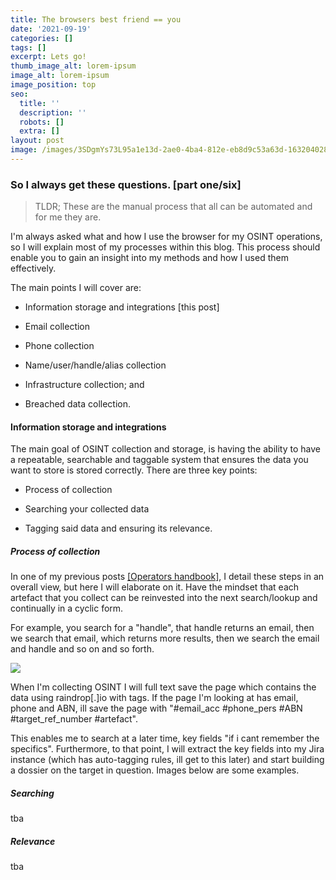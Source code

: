 ```yaml
---
title: The browsers best friend == you
date: '2021-09-19'
categories: []
tags: []
excerpt: Lets go!
thumb_image_alt: lorem-ipsum
image_alt: lorem-ipsum
image_position: top
seo:
  title: ''
  description: ''
  robots: []
  extra: []
layout: post
image: /images/3SDgmYs73L95a1e13d-2ae0-4ba4-812e-eb8d9c53a63d-1632040289.png
---
```

### So I always get these questions. \[part one/six]

> TLDR; These are the manual process that all can be automated and for me they are.

I'm always asked what and how I use the browser for my OSINT operations, so I will explain most of my processes within this blog. This process should enable you to gain an insight into my methods and how I used them effectively.

The main points I will cover are:

*   Information storage and integrations \[this post]

*   Email collection

*   Phone collection

*   Name/user/handle/alias collection

*   Infrastructure collection; and

*   Breached data collection.

#### Information storage and integrations

The main goal of OSINT collection and storage, is having the ability to have a repeatable, searchable and taggable system that ensures the data you want to store is stored correctly.  There are three key points:

*   Process of collection

*   Searching your collected data

*   Tagging said data and ensuring its relevance.

##### Process of collection

In one of my previous posts [\[Operators handbook\]](https://inteloperator.medium.com/operational-intelligence-handbook-4e5f0538cfb), I detail these steps in an overall view, but here I will elaborate on it. Have the mindset that each artefact that you collect can be reinvested into the next search/lookup and continually in a cyclic form.

For example, you search for a "handle", that handle returns an email, then we search that email, which returns more results, then we search the email and handle and so on and so forth.

![](/images/1\_CXL5Ersq1gHztPK44sVCKw.png)

When I'm collecting OSINT I will full text save the page which contains the data using raindrop\[.]io with tags. If the page I'm looking at has email, phone and ABN, ill save the page with "#email_acc #phone_pers #ABN #target_ref_number #artefact".

This enables me to search at a later time, key fields "if i cant remember the specifics". Furthermore, to that point, I will extract the key fields into my Jira instance (which has auto-tagging rules, ill get to this later) and start building a dossier on the target in question. Images below are some examples.

##### Searching

tba

##### Relevance

tba
